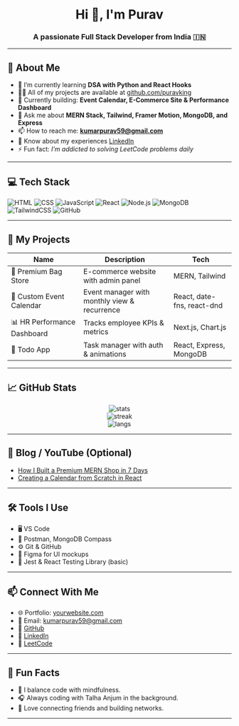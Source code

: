 <h1 align="center">Hi 👋, I'm Purav</h1>
<h3 align="center">A passionate Full Stack Developer from India 🇮🇳</h3>

---

## 💼 About Me

- 🌱 I’m currently learning **DSA with Python and React Hooks**
- 👨‍💻 All of my projects are available at [github.com/puravking](https://github.com/puravking)
- 🧠 Currently building: **Event Calendar, E-Commerce Site & Performance Dashboard**
- 💬 Ask me about **MERN Stack, Tailwind, Framer Motion, MongoDB, and Express**
- 📫 How to reach me: **kumarpurav59@gmail.com**
- 📄 Know about my experiences [LinkedIn](https://www.linkedin.com/in/purav-5641b7254/)
- ⚡ Fun fact: *I’m addicted to solving LeetCode problems daily*

---

## 💻 Tech Stack

![HTML](https://img.shields.io/badge/HTML5-E34F26?style=flat-square&logo=html5&logoColor=white)
![CSS](https://img.shields.io/badge/CSS3-1572B6?style=flat-square&logo=css3&logoColor=white)
![JavaScript](https://img.shields.io/badge/JavaScript-F7DF1E?style=flat-square&logo=javascript&logoColor=black)
![React](https://img.shields.io/badge/React-20232A?style=flat-square&logo=react&logoColor=61DAFB)
![Node.js](https://img.shields.io/badge/Node.js-339933?style=flat-square&logo=nodedotjs&logoColor=white)
![MongoDB](https://img.shields.io/badge/MongoDB-4EA94B?style=flat-square&logo=mongodb&logoColor=white)
![TailwindCSS](https://img.shields.io/badge/Tailwind_CSS-38B2AC?style=flat-square&logo=tailwind-css&logoColor=white)
![GitHub](https://img.shields.io/badge/GitHub-100000?style=flat-square&logo=github&logoColor=white)

---

## 🚀 My Projects

| Name | Description | Tech |
|------|-------------|------|
| 🎒 Premium Bag Store | E-commerce website with admin panel | MERN, Tailwind |
| 📅 Custom Event Calendar | Event manager with monthly view & recurrence | React, date-fns, react-dnd |
| 📊 HR Performance Dashboard | Tracks employee KPIs & metrics | Next.js, Chart.js |
| 🧾 Todo App | Task manager with auth & animations | React, Express, MongoDB |

---

## 📈 GitHub Stats

<p align="center">
  <img src="https://github-readme-stats.vercel.app/api?username=puravking&show_icons=true&theme=tokyonight" alt="stats" />
  <br />
  <img src="https://streak-stats.demolab.com?user=puravking&theme=tokyonight" alt="streak" />
  <br />
  <img src="https://github-readme-stats.vercel.app/api/top-langs/?username=puravking&layout=compact&theme=tokyonight" alt="langs" />
</p>

---

## 📝 Blog / YouTube (Optional)

<!-- Remove if not applicable -->
- [How I Built a Premium MERN Shop in 7 Days](#)
- [Creating a Calendar from Scratch in React](#)

---

## 🛠️ Tools I Use

- 🖥️ VS Code
- 🧰 Postman, MongoDB Compass
- ⚙️ Git & GitHub
- 📐 Figma for UI mockups
- 🧪 Jest & React Testing Library (basic)

---

## 📫 Connect With Me

- 🌐 Portfolio: [yourwebsite.com](https://yourwebsite.com)
- 📧 Email: kumarpurav59@gmail.com
- 🔗 [GitHub](https://github.com/puravking)
- 💼 [LinkedIn](https://linkedin.com/in/purav-5641b7254/)
- 🧠 [LeetCode](https://leetcode.com/your_leetcode_username/)

---

## 🧩 Fun Facts

- 🧘 I balance code with mindfulness.
- 🎧 Always coding with Talha Anjum in the background.
- 🤝 Love connecting friends and building networks.

---

